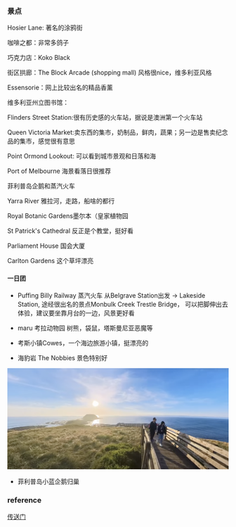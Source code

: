 ### 景点

Hosier Lane: 著名的涂鸦街

咖啡之都：非常多鸽子

巧克力店：Koko Black

街区拱廊：The Block Arcade (shopping mall) 风格很nice，维多利亚风格

Essensorie：网上比较出名的精品香薰

维多利亚州立图书馆：

Flinders Street Station:很有历史感的火车站，据说是澳洲第一个火车站

Queen Victoria Market:卖东西的集市，奶制品，鲜肉，蔬果；另一边是售卖纪念品的集市，感觉很有意思

Point Ormond Lookout: 可以看到城市景观和日落和海

Port of Melbourne 海景看落日很推荐

菲利普岛企鹅和蒸汽火车

Yarra River 雅拉河，走路，船啥的都行

Royal Botanic Gardens墨尔本（皇家植物园

St Patrick's Cathedral 反正是个教堂，挺好看

Parliament House 国会大厦

Carlton Gardens 这个草坪漂亮

#### 一日团

* Puffing Billy Railway 蒸汽火车 从Belgrave Station出发 -> Lakeside Station, 途经很出名的景点Monbulk Creek Trestle Bridge， 可以把脚伸出去体验，建议要坐靠月台的一边，风景更好看

* maru 考拉动物园 树熊，袋鼠，塔斯曼尼亚恶魔等

* 考斯小镇Cowes，一个海边旅游小镇，挺漂亮的

* 海豹岩 The Nobbies 景色特别好

![image-20240627005152181](assets/image-20240627005152181.png)

* 菲利普岛小蓝企鹅归巢

### reference

[传送门](https://www.youtube.com/watch?v=rhab6dKpsuY&t=284s)

